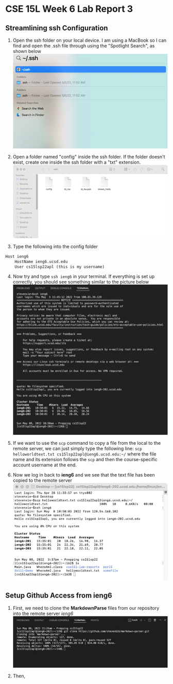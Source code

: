 # CSE 15L Week 6 Lab Report 3

## Streamlining ssh Configuration
1. Open the ssh folder on your local device. I am using a MacBook so
I can find and open the .ssh file through using the "Spotlight Search",
as shown below
![image](lab1.jpg)

2. Open a folder named "config" inside the ssh folder. If the folder doesn't exist, create one inside the ssh folder with a "txt" extension.
![image](lab2.jpg)

3. Type the following into the config folder
```
Host ieng6
    HostName ieng6.ucsd.edu
    User cs15lsp22apl (this is my username)
```

4. Now try and type `ssh ieng6` in your terminal. If everything is set up correctly, you should see something similar to the picture below
 ![image](lab3.jpg)

5. If we want to use the `scp` command to copy a file from the local to the remote server, we can just simply type the following line:
`scp helloworldtext.txt cs15lsp22apl@ieng6.ucsd.edu:~/` 
where the file name and its extension follows the `scp` and then the course-specific account username at the end.

7. Now we log in back to **ieng6** and we see that the text file has been copied to the remote server
![image](lab5.jpg)

## Setup Github Access from ieng6
1. First, we need to clone the **MarkdownParse** files from our repository into the remote server *ieng6*
![image](lab4.jpg)

2. Then, 